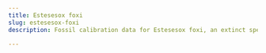 ```yaml
---
title: Estesesox foxi
slug: estesesox-foxi
description: Fossil calibration data for Estesesox foxi, an extinct species of fish. Includes taxonomy authority and locality references, and cross-references to living taxa.

---
```

